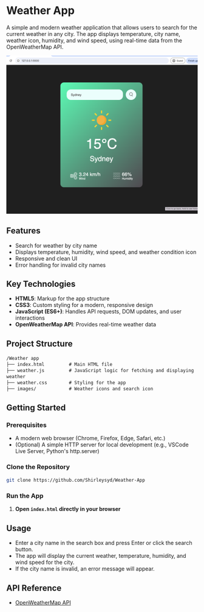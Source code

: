 # Weather App

A simple and modern weather application that allows users to search for the current weather in any city. The app displays temperature, city name, weather icon, humidity, and wind speed, using real-time data from the OpenWeatherMap API.

![App Screenshot](doc/screenshot.png)
## Features
- Search for weather by city name
- Displays temperature, humidity, wind speed, and weather condition icon
- Responsive and clean UI
- Error handling for invalid city names

## Key Technologies
- **HTML5**: Markup for the app structure
- **CSS3**: Custom styling for a modern, responsive design
- **JavaScript (ES6+)**: Handles API requests, DOM updates, and user interactions
- **OpenWeatherMap API**: Provides real-time weather data

## Project Structure
```
/Weather app
├── index.html         # Main HTML file
├── weather.js         # JavaScript logic for fetching and displaying weather
├── weather.css        # Styling for the app
├── images/            # Weather icons and search icon
```

## Getting Started

### Prerequisites
- A modern web browser (Chrome, Firefox, Edge, Safari, etc.)
- (Optional) A simple HTTP server for local development (e.g., VSCode Live Server, Python's http.server)

### Clone the Repository
```bash
git clone https://github.com/Shirleysyd/Weather-App
```

### Run the App
1. **Open `index.html` directly in your browser**

## Usage
- Enter a city name in the search box and press Enter or click the search button.
- The app will display the current weather, temperature, humidity, and wind speed for the city.
- If the city name is invalid, an error message will appear.


## API Reference
- [OpenWeatherMap API](https://openweathermap.org/current)

